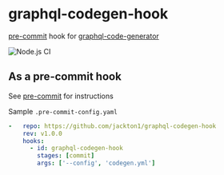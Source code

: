 # graphql-codegen-hook
[pre-commit](https://pre-commit.com) hook for [graphql-code-generator](https://github.com/dotansimha/graphql-code-generator) 


![Node.js CI](https://github.com/tj-pre-commit/graphql-codegen-hook/workflows/Node.js%20CI/badge.svg?event=push)

## As a pre-commit hook

See [pre-commit](https://github.com/pre-commit/pre-commit) for instructions

Sample `.pre-commit-config.yaml`

```yaml
-   repo: https://github.com/jackton1/graphql-codegen-hook
    rev: v1.0.0
    hooks:
      - id: graphql-codegen-hook
        stages: [commit]
        args: ['--config', 'codegen.yml']
```
